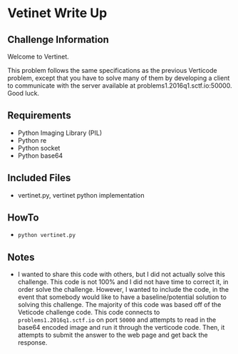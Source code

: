# Vetinet Write Up

## Challenge Information
  Welcome to Vertinet.

  This problem follows the same specifications as the previous Verticode problem, except that you have to solve many of them by developing a client to communicate with the server available at problems1.2016q1.sctf.io:50000. Good luck.

## Requirements
  - Python Imaging Library (PIL)
  - Python re 
  - Python socket
  - Python base64

## Included Files
  - vertinet.py, vertinet python implementation

## HowTo
  - `python vertinet.py`

## Notes
  - I wanted to share this code with others, but I did not actually solve this challenge. This code is not 100% and I did not have time to correct it, in order solve the challenge. However, I wanted to include the code, in the event that somebody would like to have a baseline/potential solution to solving this challenge. The majority of this code was based off of the Veticode challenge code. This code connects to `problems1.2016q1.sctf.io` on port `50000` and attempts to read in the base64 encoded image and run it through the verticode code. Then, it attempts to submit the answer to the web page and get back the response.
